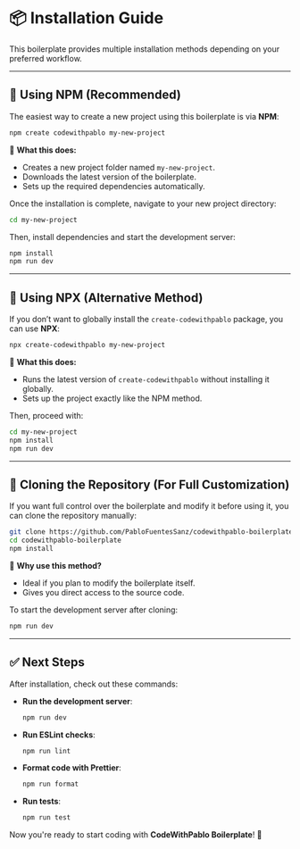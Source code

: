# 📦 Installation Guide

This boilerplate provides multiple installation methods depending on your preferred workflow.

---

## 🚀 **Using NPM (Recommended)**

The easiest way to create a new project using this boilerplate is via **NPM**:

```sh
npm create codewithpablo my-new-project
```

🔹 **What this does:**

- Creates a new project folder named `my-new-project`.
- Downloads the latest version of the boilerplate.
- Sets up the required dependencies automatically.

Once the installation is complete, navigate to your new project directory:

```sh
cd my-new-project
```

Then, install dependencies and start the development server:

```sh
npm install
npm run dev
```

---

## 🔹 **Using NPX** (Alternative Method)

If you don’t want to globally install the `create-codewithpablo` package, you can use **NPX**:

```sh
npx create-codewithpablo my-new-project
```

🔹 **What this does:**

- Runs the latest version of `create-codewithpablo` without installing it globally.
- Sets up the project exactly like the NPM method.

Then, proceed with:

```sh
cd my-new-project
npm install
npm run dev
```

---

## 🔹 **Cloning the Repository (For Full Customization)**

If you want full control over the boilerplate and modify it before using it, you can clone the repository manually:

```sh
git clone https://github.com/PabloFuentesSanz/codewithpablo-boilerplate.git
cd codewithpablo-boilerplate
npm install
```

🔹 **Why use this method?**

- Ideal if you plan to modify the boilerplate itself.
- Gives you direct access to the source code.

To start the development server after cloning:

```sh
npm run dev
```

---

## ✅ **Next Steps**

After installation, check out these commands:

- **Run the development server**:
  ```sh
  npm run dev
  ```
- **Run ESLint checks**:
  ```sh
  npm run lint
  ```
- **Format code with Prettier**:
  ```sh
  npm run format
  ```
- **Run tests**:
  ```sh
  npm run test
  ```

Now you're ready to start coding with **CodeWithPablo Boilerplate**! 🚀
